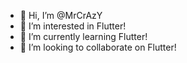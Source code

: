 - 👋 Hi, I’m @MrCrAzY
- 👀 I’m interested in Flutter!
- 🌱 I’m currently learning Flutter!
- 💞️ I’m looking to collaborate on Flutter!


<!---
ravin-6771/ravin-6771 is a ✨ special ✨ repository because its `README.md` (this file) appears on your GitHub profile.
You can click the Preview link to take a look at your changes.
--->
